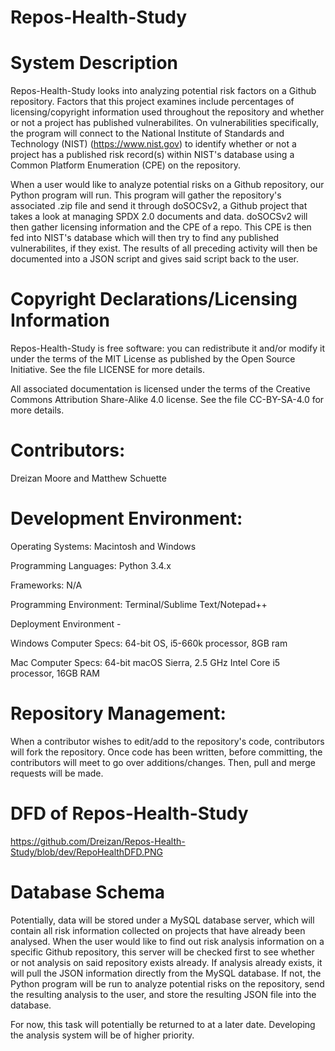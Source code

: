 # Repos-Health-Study

# System Description
Repos-Health-Study looks into analyzing potential risk factors on a Github repository. Factors that this project examines include percentages of licensing/copyright information used throughout the repository and whether or not a project has published vulnerabilites. On vulnerabilities specifically, the program will connect to the National Institute of Standards and Technology (NIST) (https://www.nist.gov) to identify whether or not a project has a published risk record(s) within NIST's database using a Common Platform Enumeration (CPE) on the repository.

When a user would like to analyze potential risks on a Github repository, our Python program will run. This program will gather the repository's associated .zip file and send it through doSOCSv2, a Github project that takes a look at managing SPDX 2.0 documents and data. doSOCSv2 will then gather licensing information and the CPE of a repo. This CPE is then fed into NIST's database which will then try to find any published vulnerabilites, if they exist. The results of all preceding activity will then be documented into a JSON script and gives said script back to the user.

# Copyright Declarations/Licensing Information
Repos-Health-Study is free software: you can redistribute it and/or modify it under the terms of the MIT License as published by the Open Source Initiative. See the file LICENSE for more details.

All associated documentation is licensed under the terms of the Creative Commons Attribution Share-Alike 4.0 license. See the file CC-BY-SA-4.0 for more details.

# Contributors: 
Dreizan Moore and Matthew Schuette

# Development Environment:
Operating Systems: Macintosh and Windows
    
Programming Languages: Python 3.4.x
    
Frameworks: N/A
    
Programming Environment: Terminal/Sublime Text/Notepad++
    
Deployment Environment - 

Windows Computer Specs: 64-bit OS, i5-660k processor, 8GB ram

Mac Computer Specs: 64-bit macOS Sierra, 2.5 GHz Intel Core i5 processor, 16GB RAM

# Repository Management: 
When a contributor wishes to edit/add to the repository's code, contributors will fork the repository. Once code has been written, before committing, the contributors will meet to go over additions/changes. Then, pull and merge requests will be made.

# DFD of Repos-Health-Study
https://github.com/Dreizan/Repos-Health-Study/blob/dev/RepoHealthDFD.PNG

# Database Schema
Potentially, data will be stored under a MySQL database server, which will contain all risk information collected on projects that have already been analysed. When the user would like to find out risk analysis information on a specific Github repository, this server will be checked first to see whether or not analysis on said repository exists already. If analysis already exists, it will pull the JSON information directly from the MySQL database. If not, the Python program will be run to analyze potential risks on the repository, send the resulting analysis to the user, and store the resulting JSON file into the database.

For now, this task will potentially be returned to at a later date. Developing the analysis system will be of higher priority.
